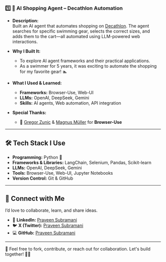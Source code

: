 ### 1️⃣ 🛒 AI Shopping Agent – Decathlon Automation  
- **Description:**  
  Built an AI agent that automates shopping on [Decathlon](https://www.decathlon.in/). The agent searches for specific swimming gear, selects the correct sizes, and adds them to the cart—all automated using LLM-powered web interactions.  

- **Why I Built It:**  
  - To explore AI agent frameworks and their practical applications.  
  - As a swimmer for 5 years, it was exciting to automate the shopping for my favorite gear! 🏊  

- **What I Used & Learned:**  
  - **Frameworks:** Browser-Use, Web-UI  
  - **LLMs:** OpenAI, DeepSeek, Gemini  
  - **Skills:** AI agents, Web automation, API integration  

- **Special Thanks:**  
  - 🦊 [Gregor Zunic](https://x.com/gregpr07) & [Magnus Müller](https://x.com/mamagnus00) for **Browser-Use**

---

## 🛠️ Tech Stack I Use  
- **Programming:** Python 🐍  
- **Frameworks & Libraries:** LangChain, Selenium, Pandas, Scikit-learn  
- **LLMs:** OpenAI, DeepSeek, Gemini  
- **Tools:** Browser-Use, Web-UI, Jupyter Notebooks  
- **Version Control:** Git & GitHub  

---

## 🤝 Connect with Me  
I’d love to collaborate, learn, and share ideas.  
- 💼 **LinkedIn:** [Praveen Subramani](https://www.linkedin.com/in/praveensubramani88/)
- 🐦 **X (Twitter):** [Praveen Subramani](https://x.com/PraveenS960572)
- 💻 **GitHub:** [Praveen Subramani](https://github.com/PraveenSubramani88)
 

---

📌 Feel free to fork, contribute, or reach out for collaboration. Let's build together! 💪🚀
